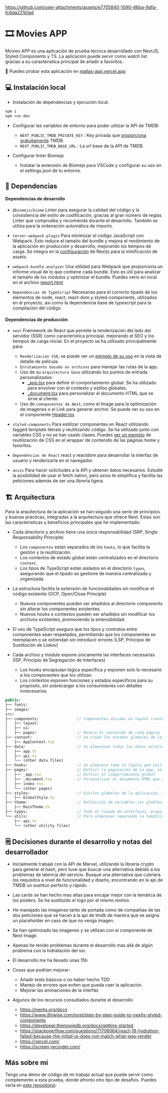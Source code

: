 https://github.com/user-attachments/assets/e7705840-1090-46ba-9dfa-fc6da221b1ad

# 🎞️ Movies APP

Movies APP es una aplicación de prueba técnica desarrollado con NextJS, Styled Components y TS. La aplicación puede servir como watch list gracias a su caracteristica principal de añadir a favoritos.

🚀 Puedes probar esta aplicación en [mallas-app.vercel.app](https://mallas-app.vercel.app/)

## 💻 Instalación local

- Instalación de dependencias y ejecución local.

```bash
npm i
npm run dev
```

- Configurar las variables de entorno para poder utilizar la API de TMDB:
  - `NEXT_PUBLIC_TMDB_PRIVATE_KEY` : Key privada que [proporciona gratuitamente](https://developer.themoviedb.org/v4/reference/intro/getting-started) TMDB.
  - `NEXT_PUBLIC_TMDB_BASE_URL` : La url base de la API de TMDB.

- Configurar linter Biomejs
  - Instalar la extensión de Biomejs para VSCode y configurar su uso en el settings.json de tu entorno.

## 💾 Dependencias

#### Dependencias de desarrollo
- `@biomejs/biome`
Linter para asegurar la calidad del código y la consistencia del estilo de codificación, gracias al gran número de reglas Linter que comprueba y recomienda durante el desarrollo. También se utiliza para la ordenación automática de imports.

- `terser-webpack-plugin`
Para minimizar el código JavaScript con Webpack. Esto reduce el tamaño del bundle y mejora el rendimiento de la aplicación en producción y desarrollo, mejorando los tiempos de carga. Se integra en la [configuración](https://github.com/saitama1899/mallas-app/blob/main/next.config.mjs) de Nextjs para la minificación de assets.

- `webpack-bundle-analyzer`
Una utilidad para Webpack que proporciona un informe visual de lo que contiene cada bundle. Esto es útil para analizar el tamaño de los módulos y optimizar el bundle. Puedes verlo en local en el archivo [report.html](https://github.com/saitama1899/mallas-app/blob/main/bundles/report.html)

- `Dependencias de TypeScript`
Necesarias para el correcto tipado de los elementos de node, react, react-dom y styled-components, utilizados en el proyecto, asi como la dependencia base de typescript para la compilación del código.

#### Dependencias de producción
- `next`
Framework de React que permite la renderización del lado del servidor (SSR) como caracteristica principal, mejorando el SEO y los tiempos de carga inicial. En el proyecto se ha utilizado principalmente para:
  - `Renderización SSR`, se puede ver un [ejemplo de su uso](https://github.com/saitama1899/mallas-app/blob/main/src/pages/movies/%5Bid%5D.tsx) en la vista de detalle de película.
  - `Enrutamiento basado en archivos` para manejar las rutas de la app.
  - Uso de su `arquitectura base` utilizando los puntos de entrada personalizados:
      - [_app.tsx](https://github.com/saitama1899/mallas-app/blob/main/src/pages/_app.tsx) para definir el comportamiento global. Se ha utilizado para envolver con el contexto y estilos globales.
      - [_document.tsx](https://github.com/saitama1899/mallas-app/blob/main/src/pages/_document.tsx) para personalizar el documento HTML que se sirve al cliente.
  - Uso de `comnponentes de Next`, como el Image para la optimización de imagenes o el Link para generar anchor. Se puede ver su uso en el componente [Header.tsx](https://github.com/saitama1899/mallas-app/blob/main/src/components/layout/Header/Header.tsx)

- `styled-components`
Para estilizar componentes en React utilizando tagged template literals y reutilizando código. Se ha utilizado junto con variables CSS y no se han usado clases. Puedes [ver un ejemplo](https://github.com/saitama1899/mallas-app/blob/main/src/components/ui/Cards/Container/CardsContainer.style.tsx) de reutilización de CSS en el wrapper de contenido de las páginas home y favoritos.

- `Dependencias de React`
react y reactdom para desarrollar la interfaz de usuario y renderizarla en el navegador.

- `axios`
Para hacer solicitudes a la API y obtener datos necesarios. Estudié la posibilidad de usar el fetch nativo, pero axios te simplifica y facilita las peticiones además de ser una librería ligera.

## 🏗️ Arquitectura

Para la arquitectura de la aplicación se han seguido una serie de principios y buenas prácticas, integradas a la arquitectura que ofrece Next. Estas son las caracteristicas y beneficios principales que he implementado:

- Cada directorio y archivo tiene una única responsabilidad (SRP, Single Responsability Principle)
  - Los `componentes` están separados de los `hooks`, lo que facilita la gestión y la reutilización.
  - Los contextos de estado global están centralizados en el directorio `context`.
  - Los tipos de TypeScript están aislados en el directorio `types`, asegurando que el tipado se gestione de manera centralizada y organizada.
    
- La estructura facilita la extensión de funcionalidades sin modificar el código existente (OCP, Open/Close Principle)
   -  Nuevos componentes pueden ser añadidos al directorio components sin alterar los componentes existentes.
   -  Nuevos hooks o contextos pueden ser añadidos sin modificar los archivos existentes, promoviendo la extensibilidad.
     
- El uso de TypeScript asegura que los tipos y contratos entre componentes sean respetados, permitiendo que los componentes se reemplacen o se extiendan sin introducir errores (LSP, Principio de Sustitución de Liskov)
  
- Cada archivo y módulo expone únicamente las interfaces necesarias (ISP, Principio de Segregación de Interfaces)
   - Los hooks encapsulan lógica específica y exponen solo lo necesario a los componentes que los utilizan.
   - Los contextos exponen funciones y estados específicos para su propósito, sin sobrecargar a los consumidores con detalles innecesarios.

```js
public/
├── fonts/
├── images/
src/
├── components/                 // Componentes dividos en layout (contenedores y elementos core) y ui (elementos mas pequeños y reutilizables)
│   ├── layout/
│   ├── ui/
│   ├── pages/                  // Maneja el contenido de cada página
├── context/                    // Se crean los estados globales de la app, estados core que se usarán en distintos puntos
│   ├── AppContext.tsx
├── data/                       // Se almacenan todos los datos estaticos y reutilizables que se usaran en la aplicación. Por ejemplo información de la api, literales, diccionarios, etc.
│   ├── app.ts
│   ├── api.ts
│   └── (other data files)
├── hooks/                      // Se almacena toda la lógica que utilizarán los componentes y que puede ser reutilizable, en custom hooks
├── pages/                      // Definir la paginación de la app, solo se encarga de cargar componentes
│   ├── _app.tsx                // Definir el comportamiento global
│   ├── _document.tsx           // Personalizar el documento HTML que se sirve al cliente
│   ├── index.tsx
│   └── (other pages)
├── styles/                     // Estilos globales de la aplicación, se envuelven en el _app.tsx
│   ├── GlobalStyle.ts
├── theme/                      // Definición de variables css globles, valores que se repiten. Esta preparado para cambiar dinamicamente de theme
│   ├── MainTheme.ts            
├── types/                      // Todo el tipado de interfaces, props, etc. se almacena y se separa por archivos en types/
└── utils/                      // Para almacenar separando la temática por archivos, por ejemplo las funciones fetch, debounce o mapeo de datos que recibo de la API
    ├── api.ts
    └── (other utility files)
```

## 🗒️ Decisiones durante el desarrollo y notas del desarrollador

- Inicialmente trabajé con la API de Marvel, utilizando la librería crypto para generar el hash, pero tuve que buscar una alternativa debido a los problemas de latencia del servicio. Busqué una alternativa que cubriera los requisitos a nivel de funcionalidad y diseño, encontrando en la api de TMDB un sustituo perfecto y rápido.

- Las cards se han hecho mas altas para encajar mejor con la temática de los pósters. Se ha sustituido el logo por el mismo motivo.

- He manejado las imagenes tanto de portada como de compañias de las dos peticiones que se hacen a la api de tmdb de manera que se asigna un placeholder en caso de que no venga imagen.

- Se han optimizado las imagenes y se utilizan con el componente de Next Image.

- Apenas he tenido problemas durante el desarrollo mas allá de algún problema con la hidratación del ssr.

- El desarrollo me ha llevado unas 15h

- Cosas que podrían mejorar:
  - Añadir tests básicos o no haber hecho TDD
  - Manejo de errores que eviten que pueda caer la aplicación.
  - Mejorar las animaciones de la interfaz

- Algunos de los recursos consultados durante el desarrollo
  - https://nextjs.org/docs
  - https://www.dhiwise.com/post/step-by-step-guide-to-nextjs-styled-components
  - https://developer.themoviedb.org/docs/getting-started
  - https://stackoverflow.com/questions/71706064/react-18-hydration-failed-because-the-initial-ui-does-not-match-what-was-render
  - https://vercel.com/
  - https://screen-recorder.com/

## Más sobre mi
Tengo una demo de código de mi trabajo actual que puede servir como complemento a esta prueba, donde afronto otro tipo de desafios. Puedes verla en [este repositorio](https://gitfront.io/r/eselva92/GSVUBuEecD8H/ericselva/tree/demo/front-demo/): 







